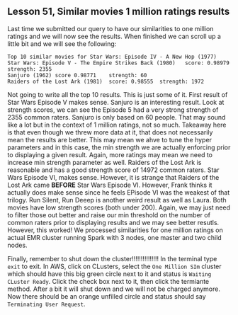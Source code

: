 ## Lesson 51, Similar movies 1 million ratings results

Last time we submitted our query to have our similarities to one million ratings and we will now see the results. 
When finished we can scroll up a little bit and we will see the following:
```INFO DAG Scheduler: Job 7 finished: runJob at PythonRDD.scala:153, took 0.042653 s
Top 10 similar movies for Star Wars: Episode IV - A New Hop (1977)
Star Wars: Episode V - The Empire Strikes Back (1980)   score: 0.98979  strength: 2355
Sanjuro (1962) score 0.98771    strength: 60
Raiders of the Lost Ark (1981)  score: 0.98555  strength: 1972
```
Not going to write all the top 10 results. This is just some of it. First result of Star Wars Episode V makes sense. Sanjuro is an interesting result. Look at strength scores, we can see the Episode 5 had a very strong strength of 2355 common raters. Sanjuro is only based on 60 people. That may sound like a lot but in the context of 1 million ratings, not so much.
Takeaway here is that even though we threw more data at it, that does not necessarily mean the results are better. This may mean we ahve to tune the hyper parameters and in this case, the min strength we are actually enforcing prior to displaying a given result.
Again, more ratings may mean we need to increase min strength parameter as well.
Raiders of the Lost Ark is reasonable and has a good strength score of 14972 common raters. Star Wars Episode VI, makes sense. However, it is strange that Raiders of the Lost Ark came **BEFORE** Star Wars Episode VI. However, Frank thinks it actually does make sense since he feels EPisode VI was the weakest of that trilogy.
Run Silent, Run Deeep is another weird result as well as Laura. Both movies have low strength scores (both under 200). Again, we may just need to filter those out better and raise our min threshold on the number of common raters prior to displaying results and we may see better resutls.
However, this worked! We processed similarities for one million ratings on actual EMR cluster running Spark with 3 nodes, one master and two child nodes.

Finally, remember to shut down the cluster!!!!!!!!!!!!!!!
In the terminal type `exit` to exit. In AWS, click on CLusters, select the `One Million SIm` cluster which should have this big green circle next to it and status is `Waiting CLuster Ready`. Click the check box next to it, then click the termiante method. After a bit it will shut down and we will not be charged anymore. Now there should be an orange unfilled circle and status should say `Terminating User Request`.
    